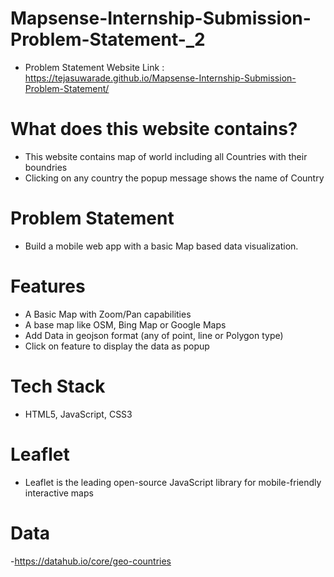 # Mapsense-Internship-Submission-Problem-Statement-_2

- Problem Statement Website Link : https://tejasuwarade.github.io/Mapsense-Internship-Submission-Problem-Statement/

# What does this website contains?

- This website contains map of world including all Countries with their boundries
- Clicking on any country the popup message shows the name of Country

# Problem Statement
- Build a mobile web app with a basic Map based data visualization. 

# Features
- A Basic Map with Zoom/Pan capabilities
- A base map like OSM, Bing Map or Google Maps
- Add Data in geojson format (any of point, line or Polygon type)
- Click on feature to display the data as popup

# Tech Stack
- HTML5, JavaScript, CSS3

# Leaflet
- Leaflet is the leading open-source JavaScript library for mobile-friendly interactive maps

# Data

-https://datahub.io/core/geo-countries
